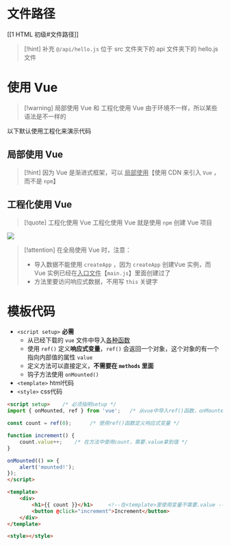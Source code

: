 # 文件路径
[[1 HTML 初级#文件路径]]

>[!hint] 补充
>`@/api/hello.js` 位于 src 文件夹下的 api 文件夹下的 hello.js 文件

# 使用 Vue
>[!warning] 局部使用 Vue 和 工程化使用 Vue 由于环境不一样，所以某些语法是不一样的

以下默认使用工程化来演示代码

## 局部使用 Vue
>[!hint] 因为 Vue 是渐进式框架，可以 <u>局部使用</u>【使用 CDN 来引入 `Vue` ，而不是 `npm`】

## 工程化使用 Vue
>[!quote] 工程化使用 Vue
>工程化使用 Vue 就是使用 `npm` 创建 Vue 项目

![](https://obsidian-1307744200.cos.ap-guangzhou.myqcloud.com/%E5%9B%BE%E7%89%87/202404191850072.png)

>[!attention] 在全局使用 Vue 时，注意：
>- 导入数据不能使用 `createApp` ，因为 `createApp` 创建Vue 实例，而 Vue 实例已经在<u>入口文件</u>【`main.js`】里面创建过了
>- 方法里要访问响应式数据，不用写 `this` 关键字

# 模板代码
- `<script setup>` **必需**
	- 从已经下载的 `vue` 文件中导入<u>各种函数</u>
	- 使用 `ref()` 定义**响应式变量**，`ref()` 会返回一个对象，这个对象的有一个指向内部值的属性 `value`
	- 定义方法可以直接定义，**不需要在 `methods` 里面**
	- 钩子方法使用 `onMounted()`
- `<template>` html代码
- `<style>` css代码

```html
<script setup>    /* 必须指明setup */
import { onMounted, ref } from 'vue';   /* 从vue中导入ref()函数，onMounted()函数 */

const count = ref(0);      /* 使用ref()函数定义响应式变量 */

function increment() {
    count.value++;    /* 在方法中使用count，需要.value拿到值 */
}

onMounted(() => {
    alert('mounted!');
});
</script>

<template>
    <div>
        <h1>{{ count }}</h1>     <!--在<template>里使用变量不需要.value -->
        <button @click="increment">Increment</button>
    </div>
</template>

<style></style>
```
